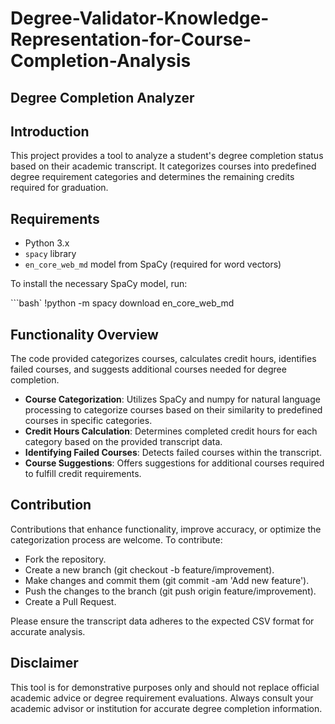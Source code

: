 # Degree-Validator-Knowledge-Representation-for-Course-Completion-Analysis

## Degree Completion Analyzer

## Introduction

This project provides a tool to analyze a student's degree completion status based on their academic transcript. It categorizes courses into predefined degree requirement categories and determines the remaining credits required for graduation.

## Requirements

- Python 3.x
- `spacy` library
- `en_core_web_md` model from SpaCy (required for word vectors)

To install the necessary SpaCy model, run:

```bash`
!python -m spacy download en_core_web_md

## Functionality Overview

The code provided categorizes courses, calculates credit hours, identifies failed courses, and suggests additional courses needed for degree completion.

- **Course Categorization**: Utilizes SpaCy and numpy for natural language processing to categorize courses based on their similarity to predefined courses in specific categories.
- **Credit Hours Calculation**: Determines completed credit hours for each category based on the provided transcript data.
- **Identifying Failed Courses**: Detects failed courses within the transcript.
- **Course Suggestions**: Offers suggestions for additional courses required to fulfill credit requirements.

## Contribution

Contributions that enhance functionality, improve accuracy, or optimize the categorization process are welcome. To contribute:

- Fork the repository.
- Create a new branch (git checkout -b feature/improvement).
- Make changes and commit them (git commit -am 'Add new feature').
- Push the changes to the branch (git push origin feature/improvement).
- Create a Pull Request.

Please ensure the transcript data adheres to the expected CSV format for accurate analysis.

## Disclaimer

This tool is for demonstrative purposes only and should not replace official academic advice or degree requirement evaluations. Always consult your academic advisor or institution for accurate degree completion information.
